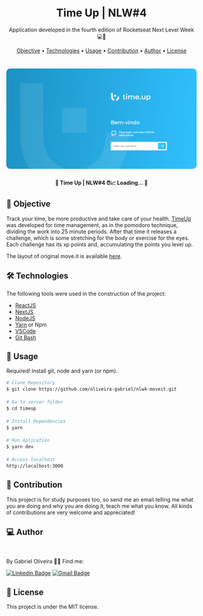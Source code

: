 <h1 align="center">
    Time Up | NLW#4
</h1>
<p align="center"> Application developed in the fourth edition of Rocketseat Next Level Week 💻🚀 </p>

<p align="center">
 <a href="#objective">Objective</a> •
 <a href="#technologies">Technologies</a> • 
 <a href="#usage">Usage</a> • 
 <a href="#contribution">Contribution</a> • 
 <a href="#author">Author</a> • 
 <a href="#license">License</a>
</p>

<h1 align="center">
  <img width="600" style="border-radius: 10px" height="auto" alt="level.up" title="Level Up" src="public/assets/login.png" />

</h1>

<h4 align="center"> 
	🚧 Time Up | NLW#4 ⏰📈 Loading...  🚧
</h4>

<h2 id="objective" > 🎯 Objective </h2>

Track your time, be more productive and take care of your health. <a href="https://timeup.vercel.app">TimeUp</a> was developed for time management, as in the pomodoro technique, dividing the work into 25 minute periods. After that time it releases a challenge, which is some stretching for the body or exercise for the eyes. Each challenge has its xp points and, accumulating the points you level up.

The layout of original move.it is available <a href="https://www.figma.com/file/ge20pu3ofMOKoliUyKx1Nl/?viewer=1&node-id=">here</a>.

<h2 id="technologies"> 🛠 Technologies </h2>

The following tools were used in the construction of the project:

- [ReactJS](https://reactjs.org)
- [NextJS](https://nextjs.org)
- [NodeJS](https://nodejs.org/en/)
- [Yarn](https://yarnpkg.com) or Npm
- [VSCode](https://code.visualstudio.com)
- [Git Bash](https://gitforwindows.org/)

<h2 id="usage" > 👷 Usage </h2>

Required! Install git, node and yarn (or npm).

```bash
# Clone Repository
$ git clone https://github.com/oliveira-gabriel/nlw4-moveit.git

# Go to server folder
$ cd timeup

# Install Dependencies
$ yarn

# Run Aplication
$ yarn dev

# Access localhost
http://localhost:3000
```

<h2 id="contribution"> 🤝 Contribution </h2>

This project is for study purposes too, so send me an email telling me what you are doing and why you are doing it, teach me what you know. All kinds of contributions are very welcome and appreciated!

<h2 id="author"> 💻 Author </h2>

<img style="border-radius: 50%;" src="https://avatars3.githubusercontent.com/u/71350840?s=400&u=02afaa6318aee076b5e3a398e531296a7fb30dc0&v=4" width="100px;" alt=""/>

By Gabriel Oliveira 👋🏽 Find me:

[![Linkedin Badge](https://img.shields.io/badge/-Gabriel%20Oliveira-blue?style=flat-square&logo=Linkedin&logoColor=white&link=https://www.linkedin.com/in/gabrieloliveira472/)](https://www.linkedin.com/in/gabrieloliveira472/)
[![Gmail Badge](https://img.shields.io/badge/-gabrieloliveira472@gmail.com-c14438?style=flat-square&logo=Gmail&logoColor=white&link=mailto:gabrieloliveira472@gmail.com)](mailto:gabrieloliveira472@gmail.com)

<h2 id="license"> 📝 License </h2>

This project is under the MIT license.
